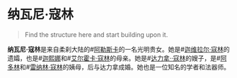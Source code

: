 # 纳瓦尼·寇林

> Find the structure here and start building upon it. 

**纳瓦尼·寇林**是来自柔刹大陆的#[阿勒斯卡](locations/alethkar)的一名光明贵女。她是#[迦维拉尔·寇林](characters/gavilar)的遗孀，也是#[迦熙娜](characters/jasnah)和#[艾尔霍卡·寇林](characters/elhokar)的母亲。她是#[达力拿··寇林](characters/dalinar)的嫂子，是#[阿多林](characters/adolin)和#[雷纳林·寇林](characters/renarin)的姨母，后与达力拿成婚。她也是一位知名的学者和法器师。